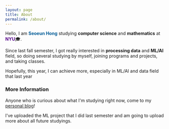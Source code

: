 ```yaml
---
layout: page
title: About
permalink: /about/
---
```


Hello, I am <span style="color:#005b96">**Seoeun Hong**</span> studying **computer science** and **mathematics** at <span style="color:#57068c">**NYU**</span>🎓.

Since last fall semester, I got really interested in **processing data** and **ML/AI** field, so doing several studying by myself, joining programs and projects, and taking classes.

Hopefully, this year, I can achieve more, especially in ML/AI and data field that last year

### More Information

Anyone who is curious about what I'm studying right now, come to my [personal blog](https://seoeunhong.github.io/)!

I've uploaded the ML project that I did last semester and am going to upload more about all future studyings.
